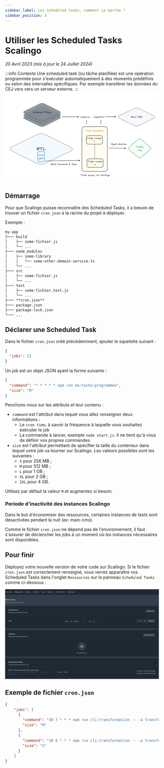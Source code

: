 ```yaml
---
sidebar_label: Les Scheduled tasks, comment ça marche ?
sidebar_position: 5
---
```


# Utiliser les Scheduled Tasks Scalingo

_20 Avril 2023 (mis à jour le 24 Juillet 2024)_

:::info Contexte
Une scheduled task (ou tâche planifiée) est une opération programmée pour s'exécuter automatiquement à des moments prédéfinis ou selon des intervalles spécifiques. Par exemple transférer les données du CEJ vers vers un serveur externe.
:::
![1j1s-cron](../assets/1j1s-cron.png)

## Démarrage

Pour que Scalingo puisse reconnaître des Scheduled Tasks, il a besoin de trouver un fichier `cron.json` à la racine du
projet à déployer.

Exemple :

```
my-app
├─── build
│    ├── some-fichier.js
│    └── ...
├─── node_modules
│    ├── some-library
│    │   └── some-other-domain-service.ts
│    └── ...
├─── src
│    ├── some-fichier.js
│    └── ...
├─── test
│    ├── some-fichier.test.js
│    └── ...
├─── **cron.json**
├─── package.json
├─── package-lock.json
└─── ...
```

## Déclarer une Scheduled Task

Dans le fichier `cron.json` créé précédemment, ajouter le squelette suivant :

```json
{
  "jobs": []
}
```

Un job est un objet JSON ayant la forme suivante :

```json
{
  "command": "* * * * * npm run ma:tache:programmee",
  "size": "M"
}
```

Penchons-nous sur les attributs et leur contenu :
* `command` est l'attribut dans lequel vous allez renseigner deux informations :
  * Le `cron time`, à savoir la fréquence à laquelle vous souhaitez exécuter le job
  * La commande à lancer, exemple `node start.js`. Il ne tient qu'à vous de définir vos propres commandes
* `size` est l'attribut permettant de spécifier la taille du conteneur dans lequel votre job va tourner sur Scalingo.
Les valeurs possibles sont les suivantes : 
  * `S` pour 256 MB ;
  * `M` pour 512 MB ;
  * `L` pour 1 GB ;
  * `XL` pour 2 GB ;
  * `2XL` pour 4 GB.

Utilisez par défaut la valeur `M` et augmentez si besoin.

### Periode d'inactivité des instances Scalingo

Dans le but d'économiser des ressources, certaines instances de tests sont désactivées pendant la nuit (ex: main-cms).

Comme le fichier `cron.json` ne dépend pas de l'environnement, il faut s'assurer de déclencher les jobs à un moment où les instances nécessaires sont disponibles.

## Pour finir

Déployez votre nouvelle version de votre code sur Scalingo. Si le fichier `cron.json` est correctement renseigné, vous
verrez apparaître vos Scheduled Tasks dans l'onglet `Ressources` sur le panneau `Scheduled Tasks` comme ci-dessous :

![img.png](../assets/scalingo-scheduled-task.png)

## Exemple de fichier `cron.json`

```json
{
    "jobs": [
      {
        "command": "30 7 * * * npm run cli:transformation -- -a transform -f jobteaser",
        "size": "M"
      }, 
      {
        "command": "30 6 * * * npm run cli:transformation -- -a transform -f stagefr",
        "size": "S"
      } 
    ]
}
```
